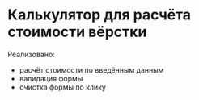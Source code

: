 # Калькулятор для расчёта стоимости вёрстки

Реализовано:
- расчёт стоимости по введённым данным
- валидация формы
- очистка формы по клику
